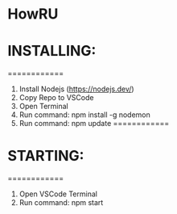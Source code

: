 # HowRU

# INSTALLING:
============
1. Install Nodejs (https://nodejs.dev/)
2. Copy Repo to VSCode
3. Open Terminal
4. Run command: npm install -g nodemon
5. Run command: npm update
============
# STARTING:
============
1. Open VSCode Terminal
2. Run command: npm start
